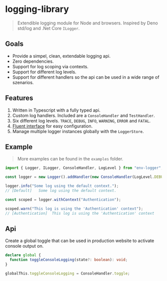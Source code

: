 # logging-library

> Extendible logging module for Node and browsers. Inspired by Deno std/log and
> .Net Core `ILogger`.

## Goals

- Provide a simpel, clean, extendable logging api.
- Zero dependencies.
- Support for log scoping via contexts.
- Support for different log levels.
- Support for different handlers so the api can be used in a wide range of
  szenarios.

## Features

1. Written in Typescript with a fully typed api.
1. Custom log handlers. Included are a `ConsoleHandler` and `TestHandler`.
1. Six different log levels. `TRACE`, `DEBUG`, `INFO`, `WARNING`, `ERROR` and
   `FATAL`.
1. [Fluent interface](https://wikipedia.org/wiki/Fluent_interface) for easy
   configuration.
1. Manage multiple logger instances globally with the `LoggerStore`.

## Example

> More examples can be found in the `examples` folder.

```typescript
import { Logger, ILogger, ConsoleHandler, LogLevel } from "env-logger";

const logger = new Logger().addHandler(new ConsoleHandler(LogLevel.DEBUG));

logger.info("Some log using the default context.");
// [Default]   Some log using the default context.

const scoped = logger.withContext("Authentication");

scoped.warn("This log is using the 'Authentication' context");
// [Authentication]  This log is using the 'Authentication' context
```

## Api

Create a global toggle that can be used in production website to activate
console output on.

```typescript
declare global {
  function toggleConsoleLogging(state?: boolean): void;
}

globalThis.toggleConsoleLogging = ConsoleHandler.toggle;
```
